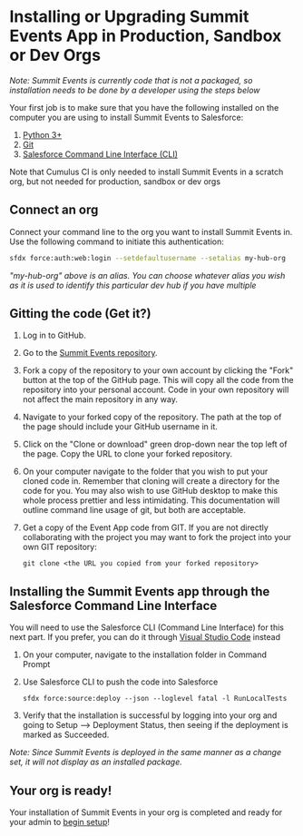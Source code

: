 # Installing or Upgrading Summit Events App in Production, Sandbox or Dev Orgs

*Note: Summit Events is currently code that is not a packaged, so installation needs to be done by a developer using the steps below*

Your first job is to make sure that you have the following installed on the computer you are using to install Summit Events to Salesforce:

1. [Python 3+](https://www.python.org/downloads/)
2. [Git](https://git-scm.com/downloads)
3. [Salesforce Command Line Interface (CLI)](https://developer.salesforce.com/docs/atlas.en-us.sfdx_setup.meta/sfdx_setup/sfdx_setup_install_cli.htm#sfdx_setup_install_cli)

Note that Cumulus CI is only needed to install Summit Events in a scratch org, but not needed for production, sandbox or dev orgs

## Connect an org

Connect your command line to the org you want to install Summit Events in. Use the following command to initiate this authentication:

```bash
sfdx force:auth:web:login --setdefaultusername --setalias my-hub-org
```

*"my-hub-org" above is an alias. You can choose whatever alias you wish as it is used to identify this
particular dev hub if you have multiple*

## Gitting the code (Get it?)

1. Log in to GitHub.

2. Go to the [Summit Events repository](https://summitevt.org).

3. Fork a copy of the repository to your own account by clicking the "Fork" button at the top of the
GitHub page. This will copy all the code from the repository into your personal account. Code in your
own repository will not affect the main repository in any way.

4. Navigate to your forked copy of the repository. The path at the top of the page should include your
GitHub username in it.

5. Click on the "Clone or download" green drop-down near the top left of the page. Copy the URL to clone
your forked repository.

6. On your computer navigate to the folder that you wish to put your cloned code in. Remember that
cloning will create a directory for the code for you. You may also wish to use GitHub desktop to 
make this whole process prettier and less intimidating. This documentation will outline command 
line usage of git, but both are acceptable.

7. Get a copy of the Event App code from GIT. If you are not directly collaborating with the 
 project you may want to fork the project into your own GIT repository:

    ```git
    git clone <the URL you copied from your forked repository>
    ```

## Installing the Summit Events app through the Salesforce Command Line Interface

You will need to use the Salesforce CLI (Command Line Interface) for this next part. If you prefer, you can do it through [Visual Studio Code](https://code.visualstudio.com/download) instead

1. On your computer, navigate to the installation folder in Command Prompt

2. Use Salesforce CLI to push the code into Salesforce

    ```sfdx
    sfdx force:source:deploy --json --loglevel fatal -l RunLocalTests
    ```

3. Verify that the installation is successful by logging into your org and going to Setup --> Deployment Status, then seeing if the deployment is marked as Succeeded. 

*Note: Since Summit Events is deployed in the same manner as a change set, it will not display as an installed package.*

## Your org is ready!

Your installation of Summit Events in your org is completed and ready for your admin to [begin setup](set-up.md)!
